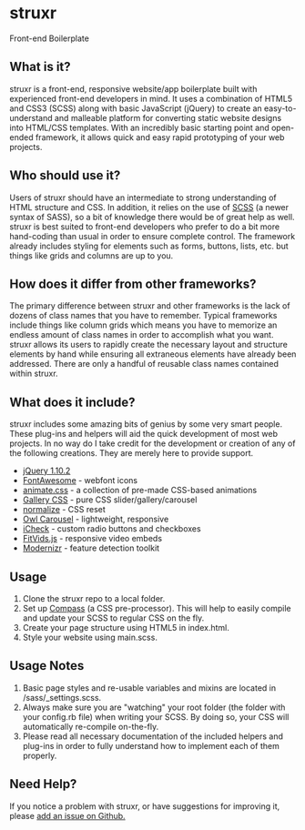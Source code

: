 struxr
======

Front-end Boilerplate


## What is it?

struxr is a front-end, responsive website/app boilerplate built with experienced front-end developers in mind. It uses a combination of HTML5 and CSS3 (SCSS) along with basic JavaScript (jQuery) to create an easy-to-understand and malleable platform for converting static website designs into HTML/CSS templates. With an incredibly basic starting point and open-ended framework, it allows quick and easy rapid prototyping of your web projects.


## Who should use it?

Users of struxr should have an intermediate to strong understanding of HTML structure and CSS. In addition, it relies on the use of [SCSS](http://sass-lang.com) (a newer syntax of SASS), so a bit of knowledge there would be of great help as well. struxr is best suited to front-end developers who prefer to do a bit more hand-coding than usual in order to ensure complete control. The framework already includes styling for elements such as forms, buttons, lists, etc. but things like grids and columns are up to you.


## How does it differ from other frameworks?

The primary difference between struxr and other frameworks is the lack of dozens of class names that you have to remember. Typical frameworks include things like column grids which means you have to memorize an endless amount of class names in order to accomplish what you want. struxr allows its users to rapidly create the necessary layout and structure elements by hand while ensuring all extraneous elements have already been addressed. There are only a handful of reusable class names contained within struxr.


## What does it include?

struxr includes some amazing bits of genius by some very smart people. These plug-ins and helpers will aid the quick development of most web projects. In no way do I take credit for the development or creation of any of the following creations. They are merely here to provide support.

- [jQuery 1.10.2](http://jquery.com/)
- [FontAwesome](http://fontawesome.io) - webfont icons
- [animate.css](https://daneden.me/animate/) - a collection of pre-made CSS-based animations
- [Gallery CSS](http://benschwarz.github.io/gallery-css/) - pure CSS slider/gallery/carousel 
- [normalize](http://necolas.github.io/normalize.css/) - CSS reset
- [Owl Carousel](http://owlgraphic.com/owlcarousel/) - lightweight, responsive 
- [iCheck](http://fronteed.com/iCheck/) - custom radio buttons and checkboxes
- [FitVids.js](http://fitvidsjs.com/) - responsive video embeds
- [Modernizr](http://modernizr.com/) - feature detection toolkit


## Usage

1. Clone the struxr repo to a local folder.
2. Set up [Compass](http://compass-style.org/) (a CSS pre-processor). This will help to easily compile and update your SCSS to regular CSS on the fly.
3. Create your page structure using HTML5 in index.html.
4. Style your website using main.scss.

## Usage Notes

1. Basic page styles and re-usable variables and mixins are located in /sass/_settings.scss.
2. Always make sure you are "watching" your root folder (the folder with your config.rb file) when writing your SCSS. By doing so, your CSS will automatically re-compile on-the-fly.
3. Please read all necessary documentation of the included helpers and plug-ins in order to fully understand how to implement each of them properly.


## Need Help?

If you notice a problem with struxr, or have suggestions for improving it, please [add an issue on Github.](https://github.com/Norex/struxr/issues)
